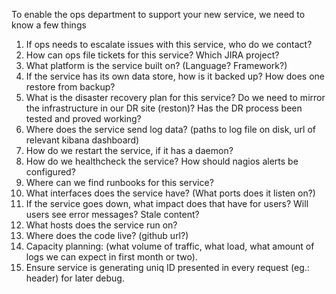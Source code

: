 To enable the ops department to support your new service, we need to know a few things

 1. If ops needs to escalate issues with this service, who do we contact?
 2. How can ops file tickets for this service?  Which JIRA project?
 3. What platform is the service built on?  (Language? Framework?)
 4. If the service has its own data store, how is it backed up? How does one restore from backup?
 5. What is the disaster recovery plan for this service?  Do we need to mirror the infrastructure in our DR site (reston)?  Has the DR process been tested and proved working?
 6. Where does the service send log data? (paths to log file on disk, url of relevant kibana dashboard)
 7. How do we restart the service, if it has a daemon?
 8. How do we healthcheck the service?  How should nagios alerts be configured?
 9. Where can we find runbooks for this service?
 10. What interfaces does the service have? (What ports does it listen on?)
 11. If the service goes down, what impact does that have for users?  Will users see error messages?  Stale content?
 12. What hosts does the service run on?
 13. Where does the code live? (github url?)
 14. Capacity planning: (what volume of traffic, what load, what amount of logs we can expect in first month or two).
 15. Ensure service is generating uniq ID presented in every request (eg.: header) for later debug.
